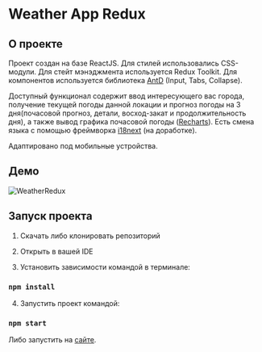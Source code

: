# Weather App Redux

## О проекте

Проект создан на базе ReactJS. Для стилей использовались CSS-модули. Для стейт мэнэджмента используется Redux Toolkit.
Для компонентов используется библиотека [AntD](https://ant.design/) (Input, Tabs, Collapse).

Доступный функционал содержит ввод интересующего вас города, получение текущей погоды данной локации и прогноз погоды на 3 дня(почасовой прогноз, детали, восход-закат и продолжительность дня), а также вывод графика почасовой погоды ([Recharts](https://recharts.org/en-US/)). Есть смена языка с помощью фреймворка [i18next](https://www.i18next.com/) (на доработке).

Адаптировано под мобильные устройства.

## Демо

![WeatherRedux](https://user-images.githubusercontent.com/72670840/217908812-304b4392-133e-4d94-b3c3-ea6befbb0435.gif)

## Запуск проекта

1. Скачать либо клонировать репозиторий

2. Открыть в вашей IDE

3. Установить зависимости командой в терминале:

### `npm install`

4. Запустить проект командой:

### `npm start`

Либо запустить на [сайте](https://www.mikhailvoevodin.ru/weather-redux/index.html).
